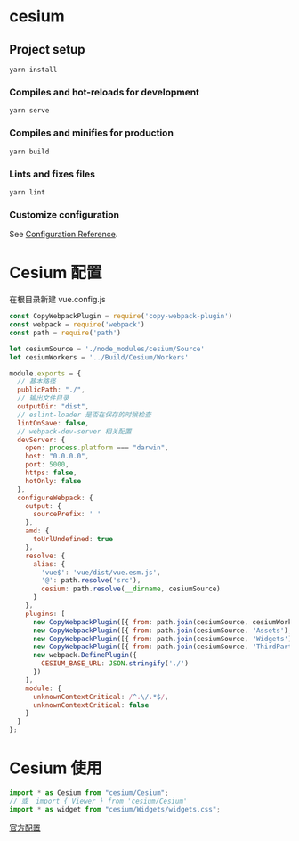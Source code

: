 # cesium

## Project setup
```
yarn install
```

### Compiles and hot-reloads for development
```
yarn serve
```

### Compiles and minifies for production
```
yarn build
```

### Lints and fixes files
```
yarn lint
```

### Customize configuration
See [Configuration Reference](https://cli.vuejs.org/config/).


# Cesium 配置

在根目录新建 vue.config.js


```js
const CopyWebpackPlugin = require('copy-webpack-plugin')
const webpack = require('webpack')
const path = require('path')

let cesiumSource = './node_modules/cesium/Source'
let cesiumWorkers = '../Build/Cesium/Workers'

module.exports = {
  // 基本路径
  publicPath: "./",
  // 输出文件目录
  outputDir: "dist",
  // eslint-loader 是否在保存的时候检查
  lintOnSave: false,
  // webpack-dev-server 相关配置
  devServer: {
    open: process.platform === "darwin",
    host: "0.0.0.0",
    port: 5000,
    https: false,
    hotOnly: false
  },
  configureWebpack: {
    output: {
      sourcePrefix: ' '
    },
    amd: {
      toUrlUndefined: true
    },
    resolve: {
      alias: {
        'vue$': 'vue/dist/vue.esm.js',
        '@': path.resolve('src'),
        cesium: path.resolve(__dirname, cesiumSource)
      }
    },
    plugins: [
      new CopyWebpackPlugin([{ from: path.join(cesiumSource, cesiumWorkers), to: 'Workers' }]),
      new CopyWebpackPlugin([{ from: path.join(cesiumSource, 'Assets'), to: 'Assets' }]),
      new CopyWebpackPlugin([{ from: path.join(cesiumSource, 'Widgets'), to: 'Widgets' }]),
      new CopyWebpackPlugin([{ from: path.join(cesiumSource, 'ThirdParty/Workers'), to: 'ThirdParty/Workers' }]),
      new webpack.DefinePlugin({
        CESIUM_BASE_URL: JSON.stringify('./')
      })
    ],
    module: {
      unknownContextCritical: /^.\/.*$/,
      unknownContextCritical: false
    }
  }
};

```

# Cesium 使用

```js
import * as Cesium from "cesium/Cesium";
// 或  import { Viewer } from 'cesium/Cesium'
import * as widget from "cesium/Widgets/widgets.css";
```

[官方配置](https://github.com/CesiumGS/cesium-webpack-example#cesium-webpack-example)